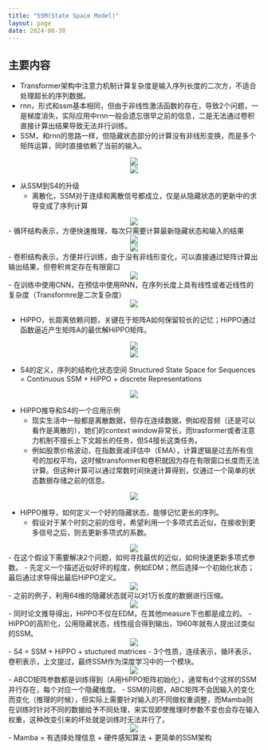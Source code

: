 ```yaml
---
title: "SSM(State Space Model)"
layout: page
date: 2024-06-30
---
```


## 主要内容

- Transformer架构中注意力机制计算复杂度是输入序列长度的二次方，不适合处理超长的序列数据。
- rnn，形式和ssm基本相同，但由于非线性激活函数的存在，导致2个问题，一是梯度消失，实际应用中rnn一般会遗忘很早之前的信息，二是无法通过卷积直接计算出结果导致无法并行训练。
- SSM，和rnn的思路一样，但隐藏状态部分的计算没有非线形变换，而是多个矩阵运算，同时直接依赖了当前的输入。
<div style="text-align: center"><img src="/wiki/attach/images/SSM-01.png" style="max-width:600px"></div>
<div style="text-align: center"><img src="/wiki/attach/images/SSM-02.png" style="max-width:600px"></div>

- 从SSM到S4的升级
    - 离散化，SSM对于连续和离散信号都成立，仅是从隐藏状态的更新中的求导变成了序列计算
<div style="text-align: center"><img src="/wiki/attach/images/SSM-03.png" style="max-width:600px"></div>
    - 循环结构表示，方便快速推理，每次只需要计算最新隐藏状态和输入的结果
<div style="text-align: center"><img src="/wiki/attach/images/SSM-04.png" style="max-width:500px"></div>
<div style="text-align: center"><img src="/wiki/attach/images/SSM-05.png" style="max-width:500px"></div>
    - 卷积结构表示，方便并行训练，由于没有非线形变化，可以直接通过矩阵计算出输出结果，但卷积肯定存在有限窗口
<div style="text-align: center"><img src="/wiki/attach/images/SSM-06.png" style="max-width:400px"></div>
    - 在训练中使用CNN，在预估中使用RNN，在序列长度上具有线性或者近线性的复杂度（Transformre是二次复杂度）
<div style="text-align: center"><img src="/wiki/attach/images/SSM-07.png" style="max-width:600px"></div>

- HiPPO，长距离依赖问题，关键在于矩阵A如何保留较长的记忆；HiPPO通过函数逼近产生矩阵A的最优解HiPPO矩阵。
<div style="text-align: center"><img src="/wiki/attach/images/SSM-08.png" style="max-width:600px"></div>
<div style="text-align: center"><img src="/wiki/attach/images/SSM-09.png" style="max-width:250px"></div>

- S4的定义，序列的结构化状态空间 Structured State Space for Sequences = Continuous SSM + HiPPO + discrete Representations
<div style="text-align: center"><img src="/wiki/attach/images/SSM-10.png" style="max-width:600px"></div>

- HiPPO推导和S4的一个应用示例
    - 现实生活中一般都是离散数据，但存在连续数据，例如视音频（还是可以看作是离散的），她们的context window非常长，而trasformer或者注意力机制不擅长上下文超长的任务，但S4擅长这类任务。
    - 例如股票价格波动，在指数衰减评估中（EMA），计算逻辑是过去所有信号的加权平均，这时候transformer和卷积就因为存在有限窗口长度而无法计算。但这种计算可以通过常数时间快速计算得到，仅通过一个简单的状态数据存储之前的信息。
<div style="text-align: center"><img src="/wiki/attach/images/SSM-11.png" style="max-width:600px"></div>


- HiPPO推导，如何定义一个好的隐藏状态，能够记忆更长的序列。 
    - 假设对于某个时刻之前的信号，希望利用一个多项式去近似，在接收到更多信号之后，则去更新多项式的系数。
<div style="text-align: center"><img src="/wiki/attach/images/SSM-12.png" style="max-width:600px"></div>
    - 在这个假设下需要解决2个问题，如何寻找最优的近似，如何快速更新多项式参数。
    - 先定义一个描述近似好坏的程度，例如EDM；然后选择一个初始化状态；最后通过求导得出最后HiPPO定义。
<div style="text-align: center"><img src="/wiki/attach/images/SSM-13.png" style="max-width:600px"></div>
    - 之前的例子，利用64维的隐藏状态就可以对1万长度的数据进行压缩。
<div style="text-align: center"><img src="/wiki/attach/images/SSM-14.png" style="max-width:600px"></div>
    - 同时论文推导得出，HiPPO不仅在EDM，在其他measure下也都是成立的。
    - HiPPO的高阶化，公用隐藏状态，线性组合得到输出，1960年就有人提出过类似的SSM。
<div style="text-align: center"><img src="/wiki/attach/images/SSM-15.png" style="max-width:600px"></div>
    - S4 = SSM + HiPPO + stuctured matrices
    - 3个性质，连续表示，循环表示，卷积表示，上文提过，最终SSM作为深度学习中的一个模块。
<div style="text-align: center"><img src="/wiki/attach/images/SSM-16.png" style="max-width:600px"></div>
    - ABCD矩阵参数都是训练得到（A用HiPPO矩阵初始化），通常有d个这样的SSM并行存在，每个对应一个隐藏维度。
    - SSM的问题，ABC矩阵不会因输入的变化而变化（推理的时候），但实际上需要针对输入的不同做权重调整，而Mamba则在训练时针对不同的数据给予不同处理，来实现即使推理时参数不变也会存在输入权重，这种改变引来的坏处就是训练时无法并行了。
<div style="text-align: center"><img src="/wiki/attach/images/SSM-17.png" style="max-width:400px"></div>   
    - Mamba = 有选择处理信息 + 硬件感知算法 + 更简单的SSM架构

